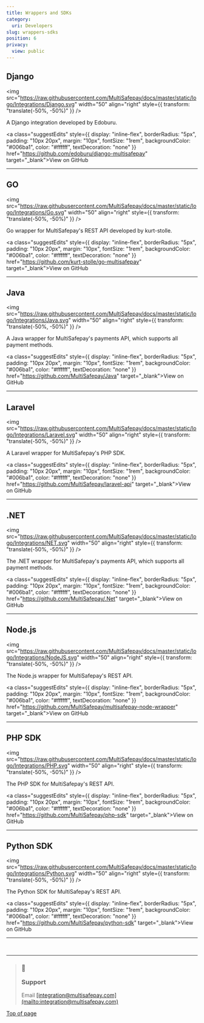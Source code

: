 ```yaml
---
title: Wrappers and SDKs
category:
  uri: Developers
slug: wrappers-sdks
position: 6
privacy:
  view: public
---
```

## Django

<img src="https://raw.githubusercontent.com/MultiSafepay/docs/master/static/logo/Integrations/Django.svg" width="50" align="right" style={{ transform: "translate(-50%, -50%)" }} />

A Django integration developed by Edoburu.

<a class="suggestEdits" style={{ display: "inline-flex", borderRadius: "5px", padding: "10px 20px", margin: "10px", fontSize: "1rem", backgroundColor: "#006ba1", color: "#ffffff", textDecoration: "none" }} href="https://github.com/edoburu/django-multisafepay" target="_blank"><span>View on GitHub</span></a>

***

## GO

<img src="https://raw.githubusercontent.com/MultiSafepay/docs/master/static/logo/Integrations/Go.svg" width="50" align="right" style={{ transform: "translate(-50%, -50%)" }} />

Go wrapper for MultiSafepay's REST API developed by kurt-stolle.

<a class="suggestEdits" style={{ display: "inline-flex", borderRadius: "5px", padding: "10px 20px", margin: "10px", fontSize: "1rem", backgroundColor: "#006ba1", color: "#ffffff", textDecoration: "none" }} href="https://github.com/kurt-stolle/go-multisafepay" target="_blank"><span>View on GitHub</span></a>

***

## Java

<img src="https://raw.githubusercontent.com/MultiSafepay/docs/master/static/logo/Integrations/Java.svg" width="50" align="right" style={{ transform: "translate(-50%, -50%)" }} />

A Java wrapper for MultiSafepay's payments API, which supports all payment methods.

<a class="suggestEdits" style={{ display: "inline-flex", borderRadius: "5px", padding: "10px 20px", margin: "10px", fontSize: "1rem", backgroundColor: "#006ba1", color: "#ffffff", textDecoration: "none" }} href="https://github.com/MultiSafepay/Java" target="_blank"><span>View on GitHub</span></a>

***

## Laravel

<img src="https://raw.githubusercontent.com/MultiSafepay/docs/master/static/logo/Integrations/Laravel.svg" width="50" align="right" style={{ transform: "translate(-50%, -50%)" }} />

A Laravel wrapper for MultiSafepay's PHP SDK.

<a class="suggestEdits" style={{ display: "inline-flex", borderRadius: "5px", padding: "10px 20px", margin: "10px", fontSize: "1rem", backgroundColor: "#006ba1", color: "#ffffff", textDecoration: "none" }} href="https://github.com/MultiSafepay/laravel-api" target="_blank"><span>View on GitHub</span></a>

***

## .NET

<img src="https://raw.githubusercontent.com/MultiSafepay/docs/master/static/logo/Integrations/NET.svg" width="50" align="right" style={{ transform: "translate(-50%, -50%)" }} />

The .NET wrapper for MultiSafepay's payments API, which supports all payment methods.

<a class="suggestEdits" style={{ display: "inline-flex", borderRadius: "5px", padding: "10px 20px", margin: "10px", fontSize: "1rem", backgroundColor: "#006ba1", color: "#ffffff", textDecoration: "none" }} href="https://github.com/MultiSafepay/.Net" target="_blank"><span>View on GitHub</span></a>

***

## Node.js

<img src="https://raw.githubusercontent.com/MultiSafepay/docs/master/static/logo/Integrations/NodeJS.svg" width="50" align="right" style={{ transform: "translate(-50%, -50%)" }} />

The Node.js wrapper for MultiSafepay's REST API.

<a class="suggestEdits" style={{ display: "inline-flex", borderRadius: "5px", padding: "10px 20px", margin: "10px", fontSize: "1rem", backgroundColor: "#006ba1", color: "#ffffff", textDecoration: "none" }} href="https://github.com/MultiSafepay/multisafepay-node-wrapper" target="_blank"><span>View on GitHub</span></a>

***

## PHP SDK

<img src="https://raw.githubusercontent.com/MultiSafepay/docs/master/static/logo/Integrations/PHP.svg" width="50" align="right" style={{ transform: "translate(-50%, -50%)" }} />

The PHP SDK for MultiSafepay's REST API.

<a class="suggestEdits" style={{ display: "inline-flex", borderRadius: "5px", padding: "10px 20px", margin: "10px", fontSize: "1rem", backgroundColor: "#006ba1", color: "#ffffff", textDecoration: "none" }} href="https://github.com/MultiSafepay/php-sdk" target="_blank"><span>View on GitHub</span></a>

***

## Python SDK

<img src="https://raw.githubusercontent.com/MultiSafepay/docs/master/static/logo/Integrations/Python.svg" width="50" align="right" style={{ transform: "translate(-50%, -50%)" }} />

The Python SDK for MultiSafepay's REST API.

<a class="suggestEdits" style={{ display: "inline-flex", borderRadius: "5px", padding: "10px 20px", margin: "10px", fontSize: "1rem", backgroundColor: "#006ba1", color: "#ffffff", textDecoration: "none" }} href="https://github.com/MultiSafepay/python-sdk" target="_blank"><span>View on GitHub</span></a>

***

<br />

***

<blockquote class="callout callout_info">
  <h3 class="callout-heading false">
    <span class="callout-icon">💬</span>
    <p>Support</p>
  </h3>

  <p>Email <a href="mailto:integration@multisafepay.com">[integration@multisafepay.com](mailto:integration@multisafepay.com)</a></p>
</blockquote>

[Top of page](#)
